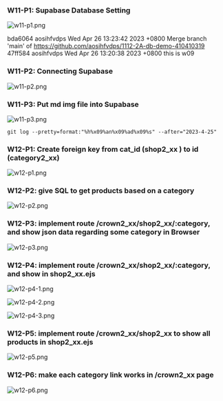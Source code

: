 ### W11-P1: Supabase Database Setting

![w11-p1.png](https://esqwkehuhxspbqsektof.supabase.co/storage/v1/object/public/demo-19/md_2A_img/w11-p1.png?t=2023-04-26T06%3A36%3A24.540Z)

bda6064 aosihfvdps Wed Apr 26 13:23:42 2023 +0800 Merge branch 'main' of https://github.com/aosihfvdps/1112-2A-db-demo-410410319
47ff584 aosihfvdps Wed Apr 26 13:20:38 2023 +0800 this is w09

### W11-P2: Connecting Supabase

![w11-p2.png](https://esqwkehuhxspbqsektof.supabase.co/storage/v1/object/public/demo-19/md_2A_img/w11-p2.png?t=2023-04-26T06%3A36%3A24.540Z)

### W11-P3: Put md img file into Supabase

![w11-p3.png](https://esqwkehuhxspbqsektof.supabase.co/storage/v1/object/public/demo-19/md_2A_img/w11-p3.png?t=2023-04-26T06%3A36%3A24.540Z)

```
git log --pretty=format:"%h%x09%an%x09%ad%x09%s" --after="2023-4-25"
```


### W12-P1: Create foreign key from cat_id (shop2_xx ) to id (category2_xx)

![w12-p1.png](https://esqwkehuhxspbqsektof.supabase.co/storage/v1/object/public/demo-19/md_2A_img/w12-p1.png?t=2023-05-04T08%3A14%3A29.432Z)

### W12-P2: give SQL to get products based on a category

![w12-p2.png](https://esqwkehuhxspbqsektof.supabase.co/storage/v1/object/public/demo-19/md_2A_img/w12-p2.png?t=2023-05-04T08%3A14%3A50.082Z)

### W12-P3: implement route /crown2_xx/shop2_xx/:category, and show json data regarding some category in Browser

![w12-p3.png](https://esqwkehuhxspbqsektof.supabase.co/storage/v1/object/public/demo-19/md_2A_img/w12-p3.png)

### W12-P4: implement route /crown2_xx/shop2_xx/:category, and show in shop2_xx.ejs

![w12-p4-1.png](https://esqwkehuhxspbqsektof.supabase.co/storage/v1/object/public/demo-19/md_2A_img/w12-p4-1.png?t=2023-05-04T09%3A25%3A07.051Z)

![w12-p4-2.png](https://esqwkehuhxspbqsektof.supabase.co/storage/v1/object/public/demo-19/md_2A_img/w12-p4-2.png)

![w12-p4-3.png](https://esqwkehuhxspbqsektof.supabase.co/storage/v1/object/public/demo-19/md_2A_img/w12-p5.png?t=2023-05-04T09%3A25%3A17.372Z)

### W12-P5: implement route /crown2_xx/shop2_xx to show all products in shop2_xx.ejs

![w12-p5.png](https://esqwkehuhxspbqsektof.supabase.co/storage/v1/object/public/demo-19/md_2A_img/w12-p5.png?t=2023-05-04T09%3A25%3A17.372Z)


### W12-P6: make each category link works in /crown2_xx page
 
![w12-p6.png](https://esqwkehuhxspbqsektof.supabase.co/storage/v1/object/public/demo-19/md_2A_img/w12-p6.jpg)